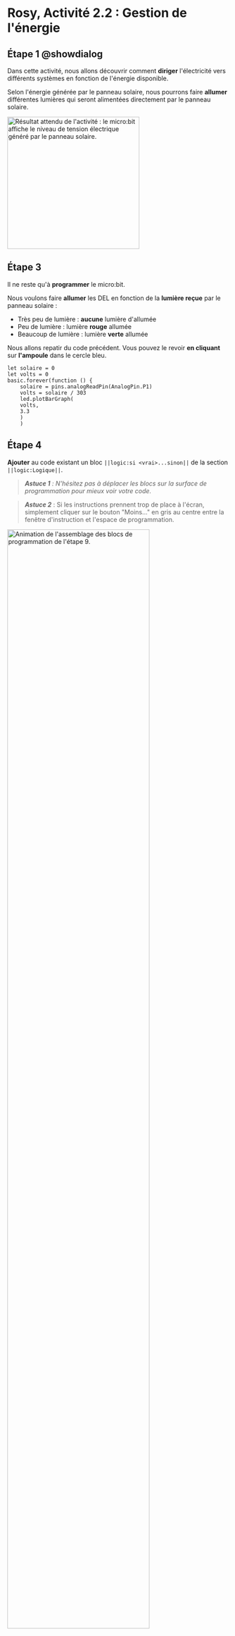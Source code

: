 # Rosy, Activité 2.2 : Gestion de l'énergie

## Étape 1 @showdialog

Dans cette activité, nous allons découvrir comment **diriger** l'électricité vers différents systèmes en fonction de l'énergie disponible.

Selon l'énergie générée par le panneau solaire, nous pourrons faire **allumer** différentes lumières qui seront alimentées directement par le panneau solaire.

<img alt="Résultat attendu de l'activité : le micro:bit affiche le niveau de tension électrique généré par le panneau solaire." src="https://raw.githubusercontent.com/GenieLabMtl/Rosy_microbit/master/static/images/Activity_02/gifactivite2a_v3.gif" width="300px">


## Étape 3

Il ne reste qu'à **programmer** le micro:bit.

Nous voulons faire **allumer** les DEL en fonction de la **lumière reçue** par le panneau solaire :

- Très peu de lumière : **aucune** lumière d'allumée
- Peu de lumière : lumière **rouge** allumée
- Beaucoup de lumière : lumière **verte** allumée

Nous allons repatir du code précédent.
Vous pouvez le revoir **en cliquant** sur **l'ampoule** dans le cercle bleu.

```blocks
let solaire = 0
let volts = 0
basic.forever(function () {
    solaire = pins.analogReadPin(AnalogPin.P1)
    volts = solaire / 303
    led.plotBarGraph(
    volts,
    3.3
    )
    )
```


## Étape 4

**Ajouter** au code existant un bloc ``||logic:si <vrai>...sinon||`` de la section ``||logic:Logique||``.

> ***Astuce 1*** *: N'hésitez pas à déplacer les blocs sur la surface de programmation pour mieux voir votre code.*

> ***Astuce 2*** : Si les instructions prennent trop de place à l'écran, simplement cliquer sur le bouton "Moins..." en gris au centre entre la fenêtre d'instruction et l'espace de programmation.

<img alt="Animation de l'assemblage des blocs de programmation de l'étape 9." src="https://raw.githubusercontent.com/GenieLabMtl/Rosy_microbit/master/static/images/Activity_02/gif1Act2b.gif" width="80%">

```blocks
let solaire = 0
let volts = 0
basic.forever(function () {
    solaire = pins.analogReadPin(AnalogPin.P1)
    volts = solaire / 303
    led.plotBarGraph(
    volts,
    3.3
    )
    if (true) {

    } else {

    }
})
```

## Étape 5

Nous voulons que le programme agisse différemment **selon la tension électrique** détectée.

1. **Remplacer** ``||logic:<vrai>||`` par un bloc ``||logic: > || `` (plus grand que) . 
2. Dans sa case de gauche, **ajouter** la variable ``||variables:volts||``.
3. Dans la case de droite, **écrire** le nombre "2.1".

<img alt="Animation de l'assemblage des blocs de programmation de l'étape 10." src="https://raw.githubusercontent.com/GenieLabMtl/Rosy_microbit/master/static/images/Activity_02/gif2Act2b.gif" width="80%">

```blocks
let solaire = 0
let volts = 0
basic.forever(function () {
    solaire = pins.analogReadPin(AnalogPin.P1)
    volts = solaire / 303
    led.plotBarGraph(
    volts,
    3.3
    )
    if (volts > 2.1) {

    } else {

    }
})
```

## Étape 6

Pour la plage **plus grand que 2.1 volts**, nous allons faire allumer la DEL verte et nous assurer que la DEL rouge est éteinte.

1. Dans le crochet directement sous ``||logic:si||``, **Ajouter** 2 fois ``||pins:écrire sur la broche||``qui se trouve dans la section ``||pins:Broches||`` du menu "**Avancé**".
2. Dans le premier, **choisir** la broche ``||pins:P8||``, et **inscrire** le nombre **1**.
3. Dans le second, **choisir** la broche ``||pins:P2||``, et **inscrire** le nombre **0**.


<img alt="Animation de l'assemblage des blocs de programmation de l'étape 11." src="https://raw.githubusercontent.com/GenieLabMtl/Rosy_microbit/master/static/images/Activity_02/gif3Act2b.gif" width="80%">

```blocks
let solaire = 0
let volts = 0
basic.forever(function () {
    solaire = pins.analogReadPin(AnalogPin.P1)
    volts = solaire / 303
    led.plotBarGraph(
    volts,
    3.3
    )
    if (volts > 2.1) {
        pins.digitalWritePin(DigitalPin.P8, 1)
        pins.digitalWritePin(DigitalPin.P2, 0)
    } else {

    }
})
```

## Étape 7

Nous voulons maintenant **déterminer** ce qui va se passer si le courant est plus petit ou égale à 2.1v, mais plus grand que 1.2v.

> ***Astuce*** *: Faire clic droit sur un bloc et sélectionner **Dupliquer** permet de gagner beaucoup de temps!*

1. **Cliquer** sur le symbole ``||logic:+||`` en bas du bloc ``||logic:si < >...sinon||`` pour ajouter un ``||logic:sinon...si||``.
2. **Lui ajouter** un bloc ``||logic:<> et <>||``.
3. Dans sa case de gauche, **ajouter** un bloc de ``||logic:Logique||`` avec la variable ``||variables:volts||`` à gauche, le symbole ``||logic:≤||`` (plus petit ou égal), dans la case de droite, **écrire** le nombre "**2.1**".
4. Dans sa case de droite, **ajouter** un bloc de ``||logic:Logique||`` avec la variable ``||variables:volts||`` à gauche, le symbole ``||logic:>||`` (plus grand que), dans la case de droite, **écrire** le nombre "**1.2**".

<img alt="Animation de l'assemblage des blocs de programmation de l'étape 12." src="https://raw.githubusercontent.com/GenieLabMtl/Rosy_microbit/master/static/images/Activity_02/gif4Act2bV2.gif" width="80%">

```blocks
let solaire = 0
let volts = 0
basic.forever(function () {
    solaire = pins.analogReadPin(AnalogPin.P1)
    volts = solaire / 303
    led.plotBarGraph(
    volts,
    3.3
    )
    if (volts > 2.1) {
        pins.digitalWritePin(DigitalPin.P8, 1)
        pins.digitalWritePin(DigitalPin.P2, 0)
    } else if (volts <= 2.1 && volts > 1.2) {

    } else {

    }
})
```

## Étape 8

Si la tension électrique détectée est entre 2.1v et 1.2v, seule la DEL rouge s'allumera

1. Dans le crochet directement sous ``||logic:si||``, **ajouter** 2 fois ``||pins:écrire sur la broche||``.
2. Dans le premier, **choisir** la broche ``||pins:P8||``, et **inscrire** le nombre **0**.
3. Dans le second, **choisir** la broche ``||pins:P2||``, et **inscrire** le nombre **1**.

<img alt="Animation de l'assemblage des blocs de programmation de l'étape 13." src="https://raw.githubusercontent.com/GenieLabMtl/Rosy_microbit/master/static/images/Activity_02/gif5Act2b.gif" width="80%">

```blocks
let solaire = 0
let volts = 0
basic.forever(function () {
    solaire = pins.analogReadPin(AnalogPin.P1)
    volts = solaire / 303
    led.plotBarGraph(
    volts,
    3.3
    )
    if (volts > 2.1) {
        pins.digitalWritePin(DigitalPin.P8, 1)
        pins.digitalWritePin(DigitalPin.P2, 0)
    } else if (volts <= 2.1 && volts > 1.2) {
        pins.digitalWritePin(DigitalPin.P2, 1)
        pins.digitalWritePin(DigitalPin.P8, 0)
    } else {

    }
})
```

## Étape 9

Finalement, dans le crochet ``||logic:sinon||``, mettre 2 fois ``||pins:écrire sur la broche||``.

1. Dans le premier, **choisir** la broche ``||pins:P8||``, et **inscrire** le nombre **0**.
2. Dans le second, **choisir** la broche ``||pins:P2||``, et **inscrire** le nombre **0**.

<img alt="Animation de l'assemblage des blocs de programmation de l'étape 14." src="https://raw.githubusercontent.com/GenieLabMtl/Rosy_microbit/master/static/images/Activity_02/gif6Act2b.gif" width="80%">

```blocks
let solaire = 0
let volts = 0
basic.forever(function () {
    solaire = pins.analogReadPin(AnalogPin.P1)
    volts = solaire / 303
    led.plotBarGraph(
    volts,
    3.3
    )
    if (volts > 2.1) {
        pins.digitalWritePin(DigitalPin.P8, 1)
        pins.digitalWritePin(DigitalPin.P2, 0)
    } else if (volts <= 2.1 && volts > 1.2) {
        pins.digitalWritePin(DigitalPin.P2, 1)
        pins.digitalWritePin(DigitalPin.P8, 0)
    } else {
        pins.digitalWritePin(DigitalPin.P8, 0)
        pins.digitalWritePin(DigitalPin.P2, 0)
    }
})
```

## Étape 10

Il ne reste qu'à **téléverser** le code sur le micro:bit, et vous êtes prêt·e.

Si vous avez besoin de vous rafraîchir la mémoire au sujet du téléversement du code, [voyez ici la vidéo aide-mémoire](https://youtu.be/H8utNPE3sJo) par GénieLab, et [voici la procédure détaillée](https://makecode.microbit.org/device/usb) dans la documentation de MakeCode (en anglais seulement).


## Étape 11

Voilà! Nous avons maintenant un système qui **réagit en fonction du courant disponible** fourni par le panneau solaire!

Pour aller plus loin, vous pouvez cliquer sur le bouton **Terminer** à droite de ce texte pour avoir accès à tous les blocs. Voici quelques idées :

- Changer les valeurs dans la section ``||logic:si < >...sinon||`` pour que le circuit réagisse mieux aux conditions dans lesquelles vous vous trouvez.
- Faire activer différentes animations à l'écran du micro:bit selon la tension électrique détectée.
- Utiliser les capteurs du micro:bit comme le thermomètre ou la boussole en combinaison avec la tension électrique générée par le panneau solaire.
